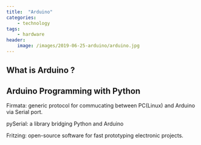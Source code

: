 ```yaml
---
title:  "Arduino"
categories: 
    - technology
tags: 
    - hardware
header:
    image: /images/2019-06-25-arduino/arduino.jpg
---
```


## What is Arduino ?

## Arduino Programming with Python
Firmata: generic protocol for commucating between PC(Linux) and Arduino via Serial port.

pySerial: a library bridging Python and Arduino

Fritzing: open-source software for fast prototyping electronic projects.